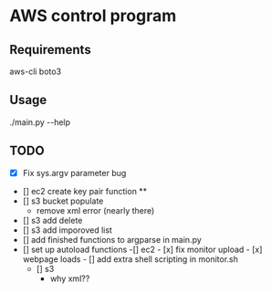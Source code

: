# AWS control program

## Requirements
aws-cli
boto3

## Usage

./main.py --help

## TODO

- [x] Fix sys.argv parameter bug
- [] ec2 create key pair function **
- [] s3 bucket populate
    - remove xml error (nearly there)
- [] s3 add delete
- [] s3 add imporoved list
- [] add finished functions to argparse in main.py
- [] set up autoload functions
    -[] ec2
        - [x] fix monitor upload
        - [x] webpage loads
        - [] add extra shell scripting in monitor.sh
    - [] s3
        * why xml??